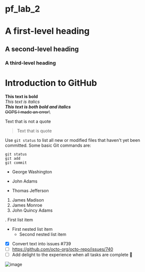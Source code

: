 # pf_lab_2
# A first-level heading
## A second-level heading
### A third-level heading

# Introduction to GitHub
 **This text is bold**\
 *This text is italics*\
 ***This text is both bold and italics***\
 ~~OOPS I made an error~~\
 
Text that is not a quote
 > Text that is quote

 Use `git status` to list all new or modified files that haven't yet been committed.
 Some basic Git commands are:
 ```
 git status
 git add
 git commit
 ```
 - George Washington
 * John Adams
 + Thomas Jefferson

1. James Madison
2. James Monroe
3. John Quincy Adams
   
. First list item
  - First nested list item
    - Second nested list item

 - [x] Convert text into issues #739
 - [ ] https://github.com/octo-org/octo-repo/issues/740
 - [ ] Add delight to the experience when all tasks are
complete :tada:

 ![image](https://github.com/user-attachments/assets/eace72f6-bb62-4d53-a860-95db318fcf43)


